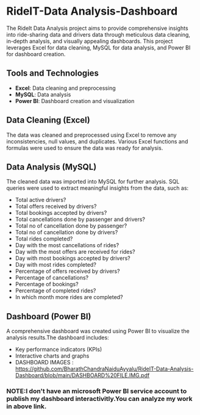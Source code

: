 # RideIT-Data Analysis-Dashboard
The RideIt Data Analysis project aims to provide comprehensive insights into ride-sharing data and drivers data through meticulous data cleaning, in-depth analysis, and visually appealing dashboards. This project leverages Excel for data cleaning, MySQL for data analysis, and Power BI for dashboard creation.

## Tools and Technologies

- **Excel**: Data cleaning and preprocessing
- **MySQL**: Data analysis
- **Power BI**: Dashboard creation and visualization

## Data Cleaning (Excel)

The data was cleaned and preprocessed using Excel to remove any inconsistencies, null values, and duplicates. Various Excel functions and formulas were used to ensure the data was ready for analysis.

## Data Analysis (MySQL)

The cleaned data was imported into MySQL for further analysis. SQL queries were used to extract meaningful insights from the data, such as:

- Total active drivers?
- Total offers received by drivers?
- Total bookings accepted by drivers?
- Total cancellations done by passenger and drivers?
- Total no of cancellation done by passenger?
- Total no of cancellation done by drivers?
- Total rides completed?
- Day with the most cancellations of rides?
- Day with the most offers are received for rides?
- Day with most bookings accepted by drivers?
- Day with most rides completed?
- Percentage of offers received by drivers?
- Percentage of cancellations?
- Percentage of bookings?
- Percentage of completed rides?
- In which month more rides are completed?

## Dashboard (Power BI)

A comprehensive dashboard was created using Power BI to visualize the analysis results.The dashboard includes:

- Key performance indicators (KPIs)
- Interactive charts and graphs
- DASHBOARD IMAGES : https://github.com/BharathChandraNaiduAyyalu/RideIT-Data-Analysis-Dashboard/blob/main/DASHBOARD%20FILE.IMG.pdf



### NOTE:I don't have an microsoft Power BI service account to publish my dashboard interactivitly.You can analyze my work in above link.







